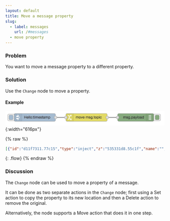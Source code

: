```yaml
---
layout: default
title: Move a message property
slug:
  - label: messages
    url: /#messages
  - move property
---
```


### Problem

You want to move a message property to a different property.

### Solution

Use the <code class="node">Change</code> node to move a property.

#### Example

![](/images/basic/move-message-property.png){:width="616px"}

{% raw %}
~~~json
[{"id":"d11f7311.77c15","type":"inject","z":"535331d8.55c1f","name":"","topic":"Hello","payload":"","payloadType":"date","repeat":"","crontab":"","once":false,"x":160,"y":280,"wires":[["13c01487.eb13cb"]]},{"id":"13c01487.eb13cb","type":"change","z":"535331d8.55c1f","name":"","rules":[{"t":"move","p":"topic","pt":"msg","to":"payload","tot":"msg"}],"action":"","property":"","from":"","to":"","reg":false,"x":360,"y":280,"wires":[["89cc4fb1.9b208"]]},{"id":"89cc4fb1.9b208","type":"debug","z":"535331d8.55c1f","name":"","active":true,"console":"false","complete":"false","x":550,"y":280,"wires":[]}]
~~~
{: .flow}
{% endraw %}

### Discussion

The <code class="node">Change</code> node can be used to move a property of a message.

It can be done as two separate actions in the <code class="node">Change</code> node;
first using a Set action to copy the property to its new location and then a Delete
action to remove the original.

Alternatively, the node supports a Move action that does it in one step.
